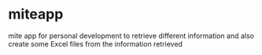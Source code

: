 # miteapp
mite app for personal development to retrieve different information and also create some Excel files from the information retrieved
